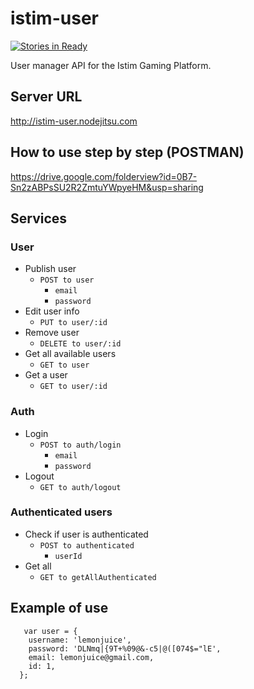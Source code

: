 istim-user
============
[![Stories in Ready](https://badge.waffle.io/istim/istim-user.png?label=ready&title=Ready)](https://waffle.io/istim/istim-user)

User manager API for the Istim Gaming Platform.

## Server URL

http://istim-user.nodejitsu.com

## How to use step by step (POSTMAN)

https://drive.google.com/folderview?id=0B7-Sn2zABPsSU2R2ZmtuYWpyeHM&usp=sharing

## Services
### User
  - Publish user
    - ```POST to user```
       - ``` email ```
       - ``` password ```
  - Edit user info
     - ```PUT to user/:id```
  - Remove user
    - ```DELETE to user/:id```
  - Get all available users
    - ```GET to user```
  - Get a user
    - ```GET to user/:id```

     
### Auth
  - Login
    - ```POST to auth/login```
       - ``` email ```
       - ``` password ```
  - Logout
    - ```GET to auth/logout```
  
### Authenticated users
  - Check if user is authenticated
    - ```POST to authenticated```
       - ``` userId ``` 
  - Get all
    - ```GET to getAllAuthenticated```
    
## Example of use

``` 
   var user = {
    username: 'lemonjuice',
    password: 'DLNmq|{9T+%09@&-c5|@([074$="lE',
    email: lemonjuice@gmail.com,
    id: 1,
  };
``` 
